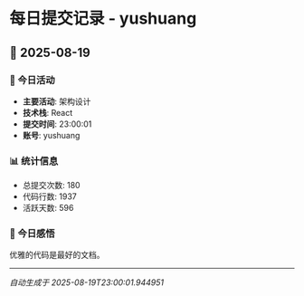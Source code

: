 # 每日提交记录 - yushuang

## 📅 2025-08-19

### 🎯 今日活动
- **主要活动**: 架构设计
- **技术栈**: React
- **提交时间**: 23:00:01
- **账号**: yushuang

### 📊 统计信息
- 总提交次数: 180
- 代码行数: 1937
- 活跃天数: 596

### 💭 今日感悟
优雅的代码是最好的文档。

---
*自动生成于 2025-08-19T23:00:01.944951*
